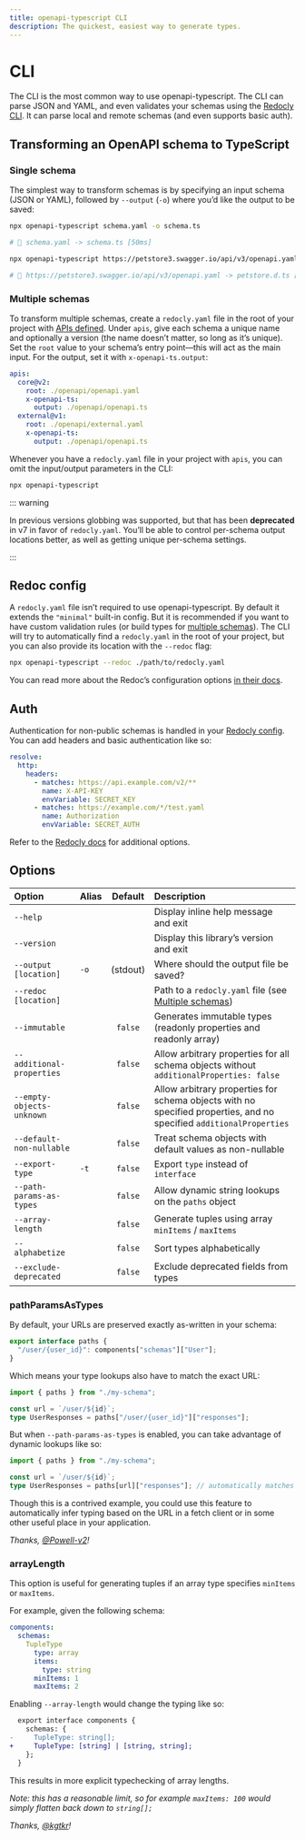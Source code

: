 ```yaml
---
title: openapi-typescript CLI
description: The quickest, easiest way to generate types.
---
```


# CLI

The CLI is the most common way to use openapi-typescript. The CLI can parse JSON and YAML, and even validates your schemas using the [Redocly CLI](https://redocly.com/docs/cli/commands/lint/). It can parse local and remote schemas (and even supports basic auth).

## Transforming an OpenAPI schema to TypeScript

### Single schema

The simplest way to transform schemas is by specifying an input schema (JSON or YAML), followed by `--output` (`-o`) where you’d like the output to be saved:

```bash
npx openapi-typescript schema.yaml -o schema.ts

# 🚀 schema.yaml -> schema.ts [50ms]
```

```bash
npx openapi-typescript https://petstore3.swagger.io/api/v3/openapi.yaml -o petstore.d.ts

# 🚀 https://petstore3.swagger.io/api/v3/openapi.yaml -> petstore.d.ts [250ms]
```

### Multiple schemas

To transform multiple schemas, create a `redocly.yaml` file in the root of your project with [APIs defined](https://redocly.com/docs/cli/configuration/). Under `apis`, give each schema a unique name and optionally a version (the name doesn’t matter, so long as it’s unique). Set the `root` value to your schema’s entry point—this will act as the main input. For the output, set it with `x-openapi-ts.output`:

```yaml
apis:
  core@v2:
    root: ./openapi/openapi.yaml
    x-openapi-ts:
      output: ./openapi/openapi.ts
  external@v1:
    root: ./openapi/external.yaml
    x-openapi-ts:
      output: ./openapi/openapi.ts
```

Whenever you have a `redocly.yaml` file in your project with `apis`, you can omit the input/output parameters in the CLI:

```bash
npx openapi-typescript
```

::: warning

In previous versions globbing was supported, but that has been **deprecated** in v7 in favor of `redocly.yaml`. You’ll be able to control per-schema output locations better, as well as getting unique per-schema settings.

:::

## Redoc config

A `redocly.yaml` file isn’t required to use openapi-typescript. By default it extends the `"minimal"` built-in config. But it is recommended if you want to have custom validation rules (or build types for [multiple schemas](#multiple-schemas)). The CLI will try to automatically find a `redocly.yaml` in the root of your project, but you can also provide its location with the `--redoc` flag:

```bash
npx openapi-typescript --redoc ./path/to/redocly.yaml
```

You can read more about the Redoc’s configuration options [in their docs](https://redocly.com/docs/cli/configuration/).

## Auth

Authentication for non-public schemas is handled in your [Redocly config](https://redocly.com/docs/cli/configuration/#resolve-non-public-or-non-remote-urls). You can add headers and basic authentication like so:

```yaml
resolve:
  http:
    headers:
      - matches: https://api.example.com/v2/**
        name: X-API-KEY
        envVariable: SECRET_KEY
      - matches: https://example.com/*/test.yaml
        name: Authorization
        envVariable: SECRET_AUTH
```

Refer to the [Redocly docs](https://redocly.com/docs/cli/configuration/#resolve-non-public-or-non-remote-urls) for additional options.

## Options

| Option                    | Alias | Default  | Description                                                                                                         |
| :------------------------ | :---- | :------: | :------------------------------------------------------------------------------------------------------------------ |
| `--help`                  |       |          | Display inline help message and exit                                                                                |
| `--version`               |       |          | Display this library’s version and exit                                                                             |
| `--output [location]`     | `-o`  | (stdout) | Where should the output file be saved?                                                                              |
| `--redoc [location]`      |       |          | Path to a `redocly.yaml` file (see [Multiple schemas](#multiple-schemas))                                           |
| `--immutable`             |       | `false`  | Generates immutable types (readonly properties and readonly array)                                                  |
| `--additional-properties` |       | `false`  | Allow arbitrary properties for all schema objects without `additionalProperties: false`                             |
| `--empty-objects-unknown` |       | `false`  | Allow arbitrary properties for schema objects with no specified properties, and no specified `additionalProperties` |
| `--default-non-nullable`  |       | `false`  | Treat schema objects with default values as non-nullable                                                            |
| `--export-type`           | `-t`  | `false`  | Export `type` instead of `interface`                                                                                |
| `--path-params-as-types`  |       | `false`  | Allow dynamic string lookups on the `paths` object                                                                  |
| `--array-length`          |       | `false`  | Generate tuples using array `minItems` / `maxItems`                                                                 |
| `--alphabetize`           |       | `false`  | Sort types alphabetically                                                                                           |
| `--exclude-deprecated`    |       | `false`  | Exclude deprecated fields from types                                                                                |

### pathParamsAsTypes

By default, your URLs are preserved exactly as-written in your schema:

```ts
export interface paths {
  "/user/{user_id}": components["schemas"]["User"];
}
```

Which means your type lookups also have to match the exact URL:

```ts
import { paths } from "./my-schema";

const url = `/user/${id}`;
type UserResponses = paths["/user/{user_id}"]["responses"];
```

But when `--path-params-as-types` is enabled, you can take advantage of dynamic lookups like so:

```ts
import { paths } from "./my-schema";

const url = `/user/${id}`;
type UserResponses = paths[url]["responses"]; // automatically matches `paths['/user/{user_id}']`
```

Though this is a contrived example, you could use this feature to automatically infer typing based on the URL in a fetch client or in some other useful place in your application.

_Thanks, [@Powell-v2](https://github.com/Powell-v2)!_

### arrayLength

This option is useful for generating tuples if an array type specifies `minItems` or `maxItems`.

For example, given the following schema:

```yaml
components:
  schemas:
    TupleType
      type: array
      items:
        type: string
      minItems: 1
      maxItems: 2
```

Enabling `--array-length` would change the typing like so:

```diff
  export interface components {
    schemas: {
-     TupleType: string[];
+     TupleType: [string] | [string, string];
    };
  }
```

This results in more explicit typechecking of array lengths.

_Note: this has a reasonable limit, so for example `maxItems: 100` would simply flatten back down to `string[];`_

_Thanks, [@kgtkr](https://github.com/kgtkr)!_
